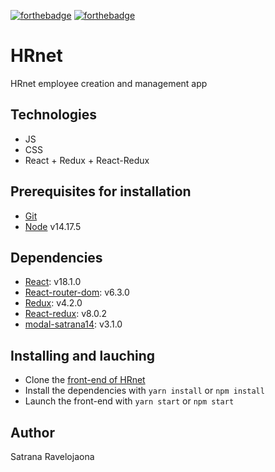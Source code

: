 [![forthebadge](https://forthebadge.com/images/badges/made-with-javascript.svg)](https://forthebadge.com) [![forthebadge](https://forthebadge.com/images/badges/uses-css.svg)](https://forthebadge.com)

# HRnet

HRnet employee creation and management app

## Technologies

- JS
- CSS
- React + Redux + React-Redux

## Prerequisites for installation

- [Git](https://git-scm.com)
- [Node](https://nodejs.org/en/) v14.17.5

## Dependencies

- [React](https://reactjs.org): v18.1.0
- [React-router-dom](https://reactrouter.com/web/guides/quick-start): v6.3.0
- [Redux](https://redux.js.org): v4.2.0
- [React-redux](https://react-redux.js.org): v8.0.2
- [modal-satrana14](https://www.npmjs.com/package/p14-mymodal): v3.1.0

## Installing and lauching

- Clone the [front-end of HRnet](https://github.com/SaRvj/SatranaRavelojaona_14_130721)
- Install the dependencies with `yarn install` or `npm install`
- Launch the front-end with `yarn start` or `npm start` 

## Author

Satrana Ravelojaona